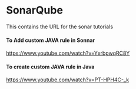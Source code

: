 # SonarQube
This contains the URL for the  sonar tutorials

#### To Add custom JAVA rule in Sonnar 
https://www.youtube.com/watch?v=YxrbpwqRC8Y

#### To create custom JAVA rule in Java
https://www.youtube.com/watch?v=PT-HPH4C-_k
